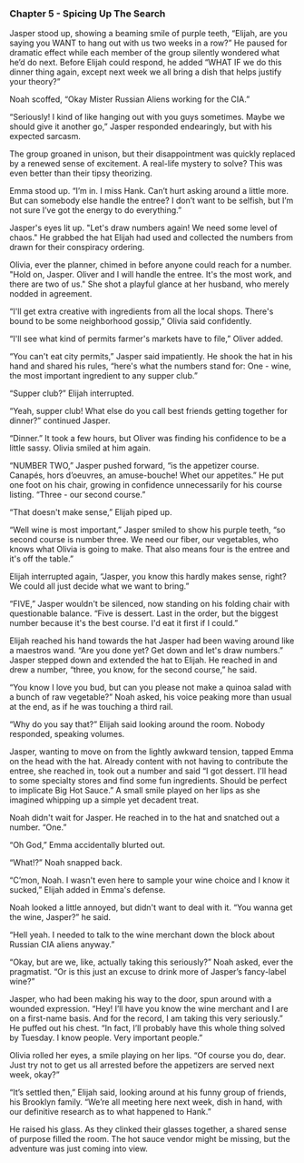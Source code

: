 ### Chapter 5 - Spicing Up The Search
Jasper stood up, showing a beaming smile of purple teeth, “Elijah, are you saying you WANT to hang out with us two weeks in a row?” He paused for dramatic effect while each member of the group silently wondered what he’d do next. Before Elijah could respond, he added “WHAT IF we do this dinner thing again, except next week we all bring a dish that helps justify your theory?”

Noah scoffed, “Okay Mister Russian Aliens working for the CIA.”

“Seriously! I kind of like hanging out with you guys sometimes. Maybe we should give it another go,” Jasper responded endearingly, but with his expected sarcasm.

The group groaned in unison, but their disappointment was quickly replaced by a renewed sense of excitement. A real-life mystery to solve? This was even better than their tipsy theorizing. 

Emma stood up. “I’m in. I miss Hank. Can’t hurt asking around a little more. But can somebody else handle the entree? I don’t want to be selfish, but I’m not sure I’ve got the energy to do everything.”

Jasper's eyes lit up. "Let's draw numbers again! We need some level of chaos." He grabbed the hat Elijah had used and collected the numbers from drawn for their conspiracy ordering.

Olivia, ever the planner, chimed in before anyone could reach for a number. "Hold on, Jasper. Oliver and I will handle the entree. It's the most work, and there are two of us." She shot a playful glance at her husband, who merely nodded in agreement.

“I'll get extra creative with ingredients from all the local shops. There's bound to be some neighborhood gossip,” Olivia said confidently. 

“I'll see what kind of permits farmer's markets have to file,” Oliver added.

“You can't eat city permits,” Jasper said impatiently. He shook the hat in his hand and shared his rules, “here's what the numbers stand for: One - wine, the most important ingredient to any supper club.”

“Supper club?” Elijah interrupted. 

“Yeah, supper club! What else do you call best friends getting together for dinner?” continued Jasper.

“Dinner.” It took a few hours, but Oliver was finding his confidence to be a little sassy. Olivia smiled at him again. 

“NUMBER TWO,” Jasper pushed forward, “is the appetizer course. Canapés, hors d’oeuvres, an amuse-bouche! Whet our appetites.” He put one foot on his chair, growing in confidence unnecessarily for his course listing. “Three - our second course.”

“That doesn't make sense,” Elijah piped up.

“Well wine is most important,” Jasper smiled to show his purple teeth, “so second course is number three. We need our fiber, our vegetables, who knows what Olivia is going to make. That also means four is the entree and it's off the table.”

Elijah interrupted again, “Jasper, you know this hardly makes sense, right? We could all just decide what we want to bring.”

“FIVE,” Jasper wouldn't be silenced, now standing on his folding chair with questionable balance. “Five is dessert. Last in the order, but the biggest number because it's the best course. I'd eat it first if I could.”

Elijah reached his hand towards the hat Jasper had been waving around like a maestros wand. “Are you done yet? Get down and let's draw numbers.” Jasper stepped down and extended the hat to Elijah. He reached in and drew a number, “three, you know, for the second course,” he said.

“You know I love you bud, but can you please not make a quinoa salad with a bunch of raw vegetable?” Noah asked, his voice peaking more than usual at the end, as if he was touching a third rail.

“Why do you say that?” Elijah said looking around the room. Nobody responded, speaking volumes.

Jasper, wanting to move on from the lightly awkward tension, tapped Emma on the head with the hat. Already content with not having to contribute the entree, she reached in, took out a number and said “I got dessert. I'll head to some specialty stores and find some fun ingredients. Should be perfect to implicate Big Hot Sauce.”  A small smile played on her lips as she imagined whipping up a simple yet decadent treat.

Noah didn't wait for Jasper. He reached in to the hat and snatched out a number. “One.”

“Oh God,” Emma accidentally blurted out.

“What!?” Noah snapped back.

“C’mon, Noah. I wasn't even here to sample your wine choice and I know it sucked,” Elijah added in Emma's defense. 

Noah looked a little annoyed, but didn't want to deal with it. “You wanna get the wine, Jasper?” he said.

“Hell yeah. I needed to talk to the wine merchant down the block about Russian CIA aliens anyway.”

“Okay, but are we, like, actually taking this seriously?” Noah asked, ever the pragmatist. “Or is this just an excuse to drink more of Jasper’s fancy-label wine?”

Jasper, who had been making his way to the door, spun around with a wounded expression. “Hey! I’ll have you know the wine merchant and I are on a first-name basis. And for the record, I am taking this very seriously.” He puffed out his chest. “In fact, I’ll probably have this whole thing solved by Tuesday. I know people. Very important people.”

Olivia rolled her eyes, a smile playing on her lips. “Of course you do, dear. Just try not to get us all arrested before the appetizers are served next week, okay?”

“It’s settled then,” Elijah said, looking around at his funny group of friends, his Brooklyn family. “We’re all meeting here next week, dish in hand, with our definitive research as to what happened to Hank.”

He raised his glass. As they clinked their glasses together, a shared sense of purpose filled the room. The hot sauce vendor might be missing, but the adventure was just coming into view.
